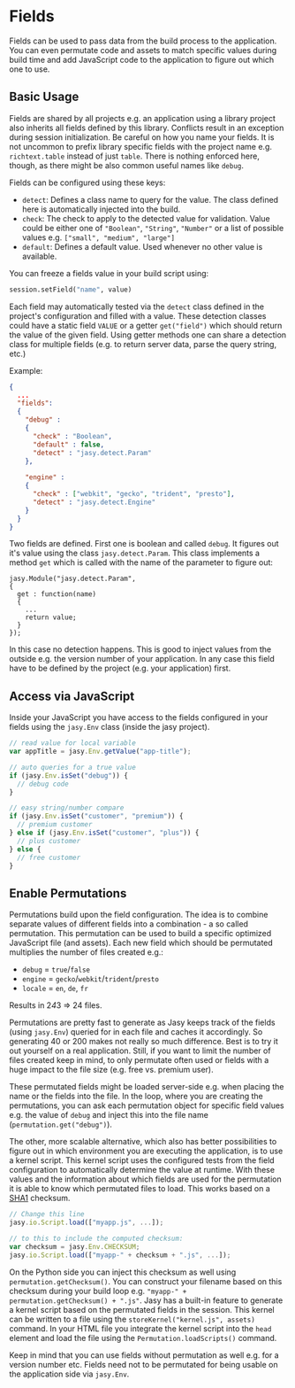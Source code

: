 # Fields

Fields can be used to pass data from the build process to the application. You can even permutate code and assets to match specific values during build time and add JavaScript code to the application to figure out which one to use.


## Basic Usage

Fields are shared by all projects e.g. an application using a library project also inherits all fields defined by this library. Conflicts result in an exception during session initialization. Be careful on how you name your fields. It is not uncommon to prefix library specific fields with the project name e.g. `richtext.table` instead of just `table`. There is nothing enforced here, though, as there might be also common useful names like `debug`.

Fields can be configured using these keys:

* `detect`: Defines a class name to query for the value. The class defined here is automatically injected into the build.
* `check`: The check to apply to the detected value for validation. Value could be either one of `"Boolean"`, `"String"`, `"Number"` or a list of possible values e.g. `["small", "medium", "large"]`
* `default`: Defines a default value. Used whenever no other value is available.

You can freeze a fields value in your build script using:

```python
session.setField("name", value)
```

Each field may automatically tested via the `detect` class defined in the project's configuration and filled with a value. These detection classes could have a static field `VALUE` or a getter `get("field")` which should return the value of the given field. Using getter methods one can share a detection class for multiple fields (e.g. to return server data, parse the query string, etc.)

Example:

```json
{
  ...
  "fields": 
  {
    "debug" : 
    {
      "check" : "Boolean",
      "default" : false,
      "detect" : "jasy.detect.Param"
    },
    
    "engine" : 
    {
      "check" : ["webkit", "gecko", "trident", "presto"],
      "detect" : "jasy.detect.Engine"
    }
  }
}
```

Two fields are defined. First one is boolean and called `debug`. It figures out it's value using the class `jasy.detect.Param`. This class implements a method `get` which is called with the name of the parameter to figure out:

```
jasy.Module("jasy.detect.Param",
{
  get : function(name) 
  {
    ...
    return value;
  }
});
```

In this case no detection happens. This is good to inject values from the outside e.g. the version number of your application. In any case this field have to be defined by the project (e.g. your application) first.



## Access via JavaScript

Inside your JavaScript you have access to the fields configured in your fields using the `jasy.Env` class (inside the jasy project).

```js
// read value for local variable
var appTitle = jasy.Env.getValue("app-title");

// auto queries for a true value
if (jasy.Env.isSet("debug")) { 
  // debug code
}

// easy string/number compare
if (jasy.Env.isSet("customer", "premium")) {
  // premium customer
} else if (jasy.Env.isSet("customer", "plus")) {
  // plus customer
} else {
  // free customer
}
```


## Enable Permutations

Permutations build upon the field configuration. The idea is to combine separate values of different fields into a combination - a so called permutation. This permutation can be used to build a specific optimized JavaScript file (and assets). Each new field which should be permutated multiplies the number of files created e.g.:

* `debug` = `true`/`false`
* `engine` = `gecko`/`webkit`/`trident`/`presto`
* `locale` = `en`, `de`, `fr`

Results in 2*4*3 => 24 files.

Permutations are pretty fast to generate as Jasy keeps track of the fields (using `jasy.Env`) queried for in each file and caches it accordingly. So generating 40 or 200 makes not really so much difference. Best is to try it out yourself on a real application. Still, if you want to limit the number of files created keep in mind, to only permutate often used or fields with a huge impact to the file size (e.g. free vs. premium user).

These permutated fields might be loaded server-side e.g. when placing the name or the fields into the file. In the loop, where you are creating the permutations, you can ask each permutation object for specific field values e.g. the value of `debug` and inject this into the file name (`permutation.get("debug")`). 

The other, more scalable alternative, which also has better possibilities to figure out in which environment you are executing the application, is to use a kernel script. This kernel script uses the configured tests from the field configuration to automatically determine the value at runtime. With these values and the information about which fields are used for the permutation it is able to know which permutated files to load. This works based on a [SHA1](http://en.wikipedia.org/wiki/SHA1) checksum. 

```js
// Change this line
jasy.io.Script.load(["myapp.js", ...]);

// to this to include the computed checksum:
var checksum = jasy.Env.CHECKSUM;
jasy.io.Script.load(["myapp-" + checksum + ".js", ...]);
```

On the Python side you can inject this checksum as well using `permutation.getChecksum()`. You can construct your filename based on this checksum during your build loop e.g. `"myapp-" + permutation.getChecksum() + ".js"`. Jasy has a built-in feature to generate a kernel script based on the permutated fields in the session. This kernel can be written to a file using the `storeKernel("kernel.js", assets)` command. In your HTML file you integrate the kernel script into the `head` element and load the file using the `Permutation.loadScripts()` command.

Keep in mind that you can use fields without permutation as well e.g. for a version number etc. Fields need not to be permutated for being usable on the application side via `jasy.Env`.
